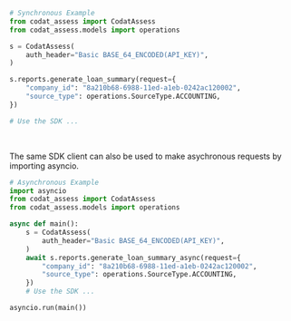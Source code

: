 <!-- Start SDK Example Usage [usage] -->
```python
# Synchronous Example
from codat_assess import CodatAssess
from codat_assess.models import operations

s = CodatAssess(
    auth_header="Basic BASE_64_ENCODED(API_KEY)",
)

s.reports.generate_loan_summary(request={
    "company_id": "8a210b68-6988-11ed-a1eb-0242ac120002",
    "source_type": operations.SourceType.ACCOUNTING,
})

# Use the SDK ...
```

</br>

The same SDK client can also be used to make asychronous requests by importing asyncio.
```python
# Asynchronous Example
import asyncio
from codat_assess import CodatAssess
from codat_assess.models import operations

async def main():
    s = CodatAssess(
        auth_header="Basic BASE_64_ENCODED(API_KEY)",
    )
    await s.reports.generate_loan_summary_async(request={
        "company_id": "8a210b68-6988-11ed-a1eb-0242ac120002",
        "source_type": operations.SourceType.ACCOUNTING,
    })
    # Use the SDK ...

asyncio.run(main())
```
<!-- End SDK Example Usage [usage] -->